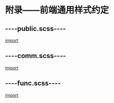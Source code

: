 # 附录——前端通用样式约定

## ----public.scss----
[import](./scripts/common_agreed/public.scss)

## ----comm.scss----
[import](./scripts/common_agreed/comm.scss)

## ----func.scss----
[import](./scripts/common_agreed/func.scss)